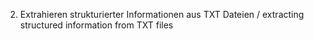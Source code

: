 2) Extrahieren strukturierter Informationen aus TXT Dateien / extracting structured information from TXT files

